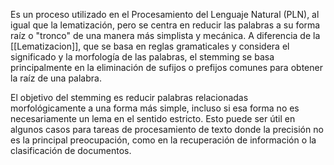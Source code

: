 Es un proceso utilizado en el Procesamiento del Lenguaje Natural (PLN), al igual que la lematización, pero se centra en reducir las palabras a su forma raíz o "tronco" de una 
manera más simplista y mecánica. A diferencia de la [[Lematizacion]], que se basa en reglas gramaticales y considera el significado y la morfología de las palabras, el stemming 
se basa principalmente en la eliminación de sufijos o prefijos comunes para obtener la raíz de una palabra.

El objetivo del stemming es reducir palabras relacionadas morfológicamente a una forma más simple, incluso si esa forma no es necesariamente un lema en el sentido estricto.
Esto puede ser útil en algunos casos para tareas de procesamiento de texto donde la precisión no es la principal preocupación, como en la recuperación de información o la 
clasificación de documentos.